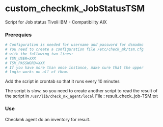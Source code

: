 # custom_checkmk_JobStatusTSM
Script for Job status Tivoli IBM - Compatibility AIX

### Prerequies

```bash
# Configuration is needed for username and password for dsmadmc
# You need to create a configuration file /etc/check_mk/tsm.cfg
# with the following two lines:
# TSM_USER=XXX
# TSM_PASSWORD=XXX
# If you have more than once instance, make sure that the upper
# login works on all of them.
```
Add the script in crontab so that it runs every 10 minutes

The script is slow, so you need to create another script to read the result of the script in ```/usr/lib/check_mk_agent/local```
File : result_check_job-TSM.txt

### Use

Checkmk agent do an inventory for result.
